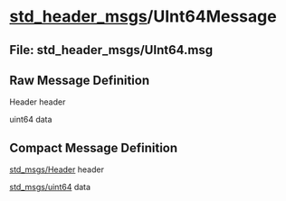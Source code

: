 # [std_header_msgs](../README.md)/UInt64Message #

## File: std_header_msgs/UInt64.msg
## Raw Message Definition
  
Header header  
  
uint64 data  


## Compact Message Definition

[std_msgs/Header](http://docs.ros.org/en/melodic/api/std_msgs/html/msg/Header.html) header  
  
[std_msgs/uint64](http://docs.ros.org/en/melodic/api/std_msgs/html/msg/UInt64.html) data  

